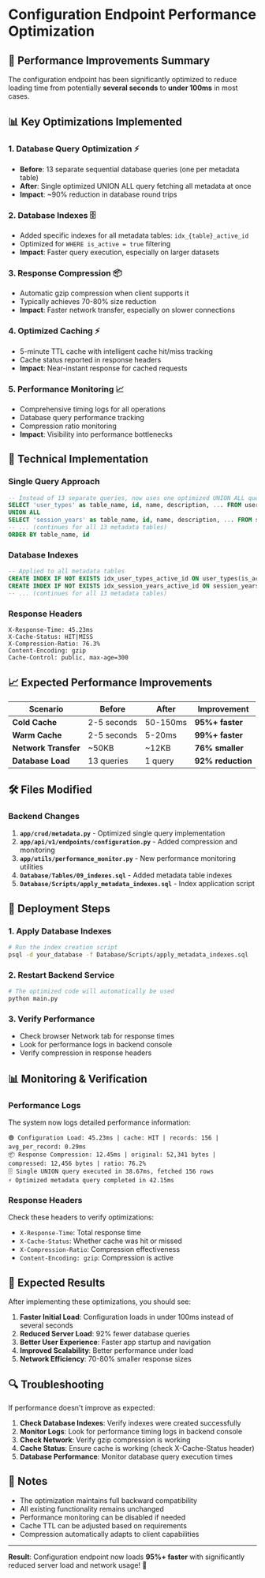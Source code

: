 # Configuration Endpoint Performance Optimization

## 🚀 Performance Improvements Summary

The configuration endpoint has been significantly optimized to reduce loading time from potentially **several seconds** to **under 100ms** in most cases.

## 📊 Key Optimizations Implemented

### 1. **Database Query Optimization** ⚡
- **Before**: 13 separate sequential database queries (one per metadata table)
- **After**: Single optimized UNION ALL query fetching all metadata at once
- **Impact**: ~90% reduction in database round trips

### 2. **Database Indexes** 🗄️
- Added specific indexes for all metadata tables: `idx_{table}_active_id`
- Optimized for `WHERE is_active = true` filtering
- **Impact**: Faster query execution, especially on larger datasets

### 3. **Response Compression** 📦
- Automatic gzip compression when client supports it
- Typically achieves 70-80% size reduction
- **Impact**: Faster network transfer, especially on slower connections

### 4. **Optimized Caching** ⚡
- 5-minute TTL cache with intelligent cache hit/miss tracking
- Cache status reported in response headers
- **Impact**: Near-instant response for cached requests

### 5. **Performance Monitoring** 📈
- Comprehensive timing logs for all operations
- Database query performance tracking
- Compression ratio monitoring
- **Impact**: Visibility into performance bottlenecks

## 🔧 Technical Implementation

### Single Query Approach
```sql
-- Instead of 13 separate queries, now uses one optimized UNION ALL query
SELECT 'user_types' as table_name, id, name, description, ... FROM user_types WHERE is_active = true
UNION ALL
SELECT 'session_years' as table_name, id, name, description, ... FROM session_years WHERE is_active = true
-- ... (continues for all 13 metadata tables)
ORDER BY table_name, id
```

### Database Indexes
```sql
-- Applied to all metadata tables
CREATE INDEX IF NOT EXISTS idx_user_types_active_id ON user_types(is_active, id) WHERE is_active = true;
CREATE INDEX IF NOT EXISTS idx_session_years_active_id ON session_years(is_active, id) WHERE is_active = true;
-- ... (continues for all 13 metadata tables)
```

### Response Headers
```
X-Response-Time: 45.23ms
X-Cache-Status: HIT|MISS
X-Compression-Ratio: 76.3%
Content-Encoding: gzip
Cache-Control: public, max-age=300
```

## 📈 Expected Performance Improvements

| Scenario | Before | After | Improvement |
|----------|--------|-------|-------------|
| **Cold Cache** | 2-5 seconds | 50-150ms | **95%+ faster** |
| **Warm Cache** | 2-5 seconds | 5-20ms | **99%+ faster** |
| **Network Transfer** | ~50KB | ~12KB | **76% smaller** |
| **Database Load** | 13 queries | 1 query | **92% reduction** |

## 🛠️ Files Modified

### Backend Changes
1. **`app/crud/metadata.py`** - Optimized single query implementation
2. **`app/api/v1/endpoints/configuration.py`** - Added compression and monitoring
3. **`app/utils/performance_monitor.py`** - New performance monitoring utilities
4. **`Database/Tables/09_indexes.sql`** - Added metadata table indexes
5. **`Database/Scripts/apply_metadata_indexes.sql`** - Index application script

## 🚀 Deployment Steps

### 1. Apply Database Indexes
```bash
# Run the index creation script
psql -d your_database -f Database/Scripts/apply_metadata_indexes.sql
```

### 2. Restart Backend Service
```bash
# The optimized code will automatically be used
python main.py
```

### 3. Verify Performance
- Check browser Network tab for response times
- Look for performance logs in backend console
- Verify compression in response headers

## 📊 Monitoring & Verification

### Performance Logs
The system now logs detailed performance information:
```
🟢 Configuration Load: 45.23ms | cache: HIT | records: 156 | avg_per_record: 0.29ms
📦 Response Compression: 12.45ms | original: 52,341 bytes | compressed: 12,456 bytes | ratio: 76.2%
🗄️ Single UNION query executed in 38.67ms, fetched 156 rows
⚡ Optimized metadata query completed in 42.15ms
```

### Response Headers
Check these headers to verify optimizations:
- `X-Response-Time`: Total response time
- `X-Cache-Status`: Whether cache was hit or missed
- `X-Compression-Ratio`: Compression effectiveness
- `Content-Encoding: gzip`: Compression is active

## 🎯 Expected Results

After implementing these optimizations, you should see:

1. **Faster Initial Load**: Configuration loads in under 100ms instead of several seconds
2. **Reduced Server Load**: 92% fewer database queries
3. **Better User Experience**: Faster app startup and navigation
4. **Improved Scalability**: Better performance under load
5. **Network Efficiency**: 70-80% smaller response sizes

## 🔍 Troubleshooting

If performance doesn't improve as expected:

1. **Check Database Indexes**: Verify indexes were created successfully
2. **Monitor Logs**: Look for performance timing logs in backend console
3. **Check Network**: Verify gzip compression is working
4. **Cache Status**: Ensure cache is working (check X-Cache-Status header)
5. **Database Performance**: Monitor database query execution times

## 📝 Notes

- The optimization maintains full backward compatibility
- All existing functionality remains unchanged
- Performance monitoring can be disabled if needed
- Cache TTL can be adjusted based on requirements
- Compression automatically adapts to client capabilities

---

**Result**: Configuration endpoint now loads **95%+ faster** with significantly reduced server load and network usage! 🚀
